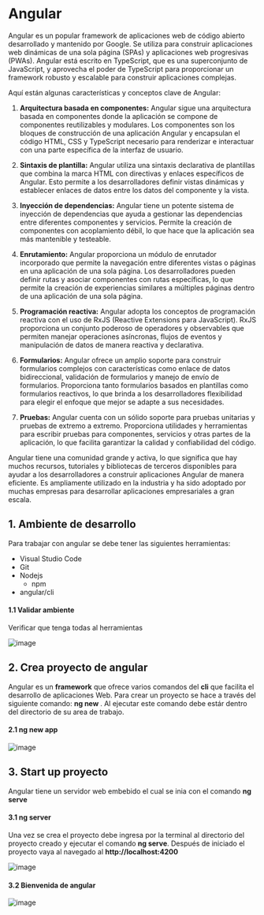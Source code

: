 # Angular 

Angular es un popular framework de aplicaciones web de código abierto desarrollado y mantenido por Google. Se utiliza para construir aplicaciones web dinámicas de una sola página (SPAs) y aplicaciones web progresivas (PWAs). Angular está escrito en TypeScript, que es una superconjunto de JavaScript, y aprovecha el poder de TypeScript para proporcionar un framework robusto y escalable para construir aplicaciones complejas.

Aquí están algunas características y conceptos clave de Angular:

   1. **Arquitectura basada en componentes:** Angular sigue una arquitectura basada en componentes donde la aplicación se compone de componentes reutilizables y modulares. Los componentes son los bloques de construcción de una aplicación Angular y encapsulan el código HTML, CSS y TypeScript necesario para renderizar e interactuar con una parte específica de la interfaz de usuario.

   2. **Sintaxis de plantilla:** Angular utiliza una sintaxis declarativa de plantillas que combina la marca HTML con directivas y enlaces específicos de Angular. Esto permite a los desarrolladores definir vistas dinámicas y establecer enlaces de datos entre los datos del componente y la vista.

   3. **Inyección de dependencias:** Angular tiene un potente sistema de inyección de dependencias que ayuda a gestionar las dependencias entre diferentes componentes y servicios. Permite la creación de componentes con acoplamiento débil, lo que hace que la aplicación sea más mantenible y testeable.

   4. **Enrutamiento:** Angular proporciona un módulo de enrutador incorporado que permite la navegación entre diferentes vistas o páginas en una aplicación de una sola página. Los desarrolladores pueden definir rutas y asociar componentes con rutas específicas, lo que permite la creación de experiencias similares a múltiples páginas dentro de una aplicación de una sola página.

   5. **Programación reactiva:** Angular adopta los conceptos de programación reactiva con el uso de RxJS (Reactive Extensions para JavaScript). RxJS proporciona un conjunto poderoso de operadores y observables que permiten manejar operaciones asíncronas, flujos de eventos y manipulación de datos de manera reactiva y declarativa.

   6. **Formularios:** Angular ofrece un amplio soporte para construir formularios complejos con características como enlace de datos bidireccional, validación de formularios y manejo de envío de formularios. Proporciona tanto formularios basados en plantillas como formularios reactivos, lo que brinda a los desarrolladores flexibilidad para elegir el enfoque que mejor se adapte a sus necesidades.

   7. **Pruebas:** Angular cuenta con un sólido soporte para pruebas unitarias y pruebas de extremo a extremo. Proporciona utilidades y herramientas para escribir pruebas para componentes, servicios y otras partes de la aplicación, lo que facilita garantizar la calidad y confiabilidad del código.

Angular tiene una comunidad grande y activa, lo que significa que hay muchos recursos, tutoriales y bibliotecas de terceros disponibles para ayudar a los desarrolladores a construir aplicaciones Angular de manera eficiente. Es ampliamente utilizado en la industria y ha sido adoptado por muchas empresas para desarrollar aplicaciones empresariales a gran escala.

## 1. Ambiente de desarrollo

Para trabajar con angular se debe tener las siguientes herramientas:

  -  Visual Studio Code
  -  Git
  -  Nodejs
        - npm
  -  angular/cli

#### 1.1 Validar ambiente

Verificar que tenga todas al herramientas

![image](https://github.com/crodrigr/spring-boot-angular-confenalco/assets/31961588/224fa6fc-84a0-4915-a570-b543077005bd)

## 2. Crea proyecto de angular

Angular es un **framework** que ofrece varios comandos del **cli** que facilita el desarrollo de aplicaciones Web. Para crear un proyecto se hace a través del siguiente comando: **ng new <nombre-app>**. Al ejecutar este comando debe estár dentro del directorio de su area de trabajo. 

#### 2.1 ng new app

![image](https://github.com/crodrigr/spring-boot-angular-confenalco/assets/31961588/b0cc9510-988f-4f63-a744-5fa811107b8e)

## 3. Start up proyecto

Angular tiene un servidor web embebido el cual se inia con el comando **ng serve**

#### 3.1 ng server

Una vez se crea el proyecto debe ingresa por la terminal al directorio del proyecto creado y ejecutar el comando **ng serve**. Después de iniciado el proyecto vaya al navegado al **http://localhost:4200** 

![image](https://github.com/crodrigr/spring-boot-angular-confenalco/assets/31961588/668acf28-04cb-4482-9e03-0c6ebb88e70b)

#### 3.2 Bienvenida de angular
![image](https://github.com/crodrigr/spring-boot-angular-confenalco/assets/31961588/2760b390-1207-4028-a3fe-51b825d782fa)



